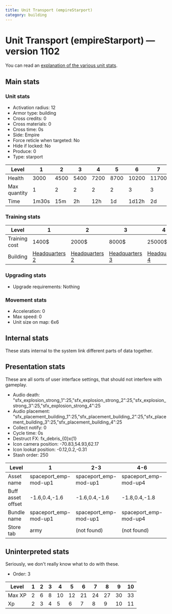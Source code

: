 ```yaml
---
title: Unit Transport (empireStarport)
category: building
---
```


# Unit Transport (empireStarport) — version 1102

You can read an [explanation  of the various unit stats](unitexplained.md).

## Main stats

### Unit stats

  * Activation radius: 12
  * Armor type: building
  * Cross credits: 0
  * Cross materials: 0
  * Cross time: 0s
  * Side: Empire
  * Force reticle when targeted: No
  * Hide if locked: No
  * Produce: 0
  * Type: starport

|Level       |1    |2   |3   |4   |5   |6    |7    |8    |9    |10   |
|------------|-----|----|----|----|----|-----|-----|-----|-----|-----|
|Health      |3000 |4500|5400|7200|8700|10200|11700|13200|14700|16200|
|Max quantity|1    |2   |2   |2   |2   |3    |3    |3    |3    |3    |
|Time        |1m30s|15m |2h  |12h |1d  |1d12h|2d   |3d   |6d   |1w3d |


### Training stats

|Level        |1                              |2                              |3                              |4                              |5                              |6                              |7                              |8                              |9                              |10                              |
|-------------|-------------------------------|-------------------------------|-------------------------------|-------------------------------|-------------------------------|-------------------------------|-------------------------------|-------------------------------|-------------------------------|--------------------------------|
|Training cost|1400$                          |2000$                          |8000$                          |25000$                         |65000$                         |225000$                        |325000$                        |650000$                        |1750000$                       |3500000$                        |
|Building     |[Headquarters 2](empireHQ.html)|[Headquarters 2](empireHQ.html)|[Headquarters 3](empireHQ.html)|[Headquarters 4](empireHQ.html)|[Headquarters 5](empireHQ.html)|[Headquarters 6](empireHQ.html)|[Headquarters 7](empireHQ.html)|[Headquarters 8](empireHQ.html)|[Headquarters 9](empireHQ.html)|[Headquarters 10](empireHQ.html)|


### Upgrading stats

  * Upgrade requirements: Nothing

### Movement stats

  * Acceleration: 0
  * Max speed: 0
  * Unit size on map: 6x6

## Internal stats

These stats internal to the system link different parts of data together.


## Presentation stats

These are all sorts of user interface settings, that should not interfere with gameplay.

  * Audio death: "sfx_explosion_strong_1":25,"sfx_explosion_strong_2":25,"sfx_explosion_strong_3":25,"sfx_explosion_strong_4":25
  * Audio placement: "sfx_placement_building_1":25,"sfx_placement_building_2":25,"sfx_placement_building_3":25,"sfx_placement_building_4":25
  * Collect notify: 0
  * Cycle time: 0s
  * Destruct FX: fx_debris_{0}x{1}
  * Icon camera position: -70.83,54.93,62.17
  * Icon lookat position: -0.12,0.2,-0.31
  * Stash order: 250

|Level            |1                    |2-3                  |4-6                  |7-10                 |
|-----------------|---------------------|---------------------|---------------------|---------------------|
|Asset name       |spaceport_emp-mod-up1|spaceport_emp-mod-up1|spaceport_emp-mod-up4|spaceport_emp-mod-up7|
|Buff asset offset|-1.6,0.4,-1.6        |-1.6,0.4,-1.6        |-1.8,0.4,-1.8        |-1.6,0.4,-1.6        |
|Bundle name      |spaceport_emp-mod-up1|spaceport_emp-mod-up1|spaceport_emp-mod-up4|spaceport_emp-mod-up7|
|Store tab        |army                 |(not found)          |(not found)          |(not found)          |


## Uninterpreted stats

Seriously, we don't really know what to do with these.

  * Order: 3

|Level |1|2|3|4 |5 |6 |7 |8 |9 |10|
|------|-|-|-|--|--|--|--|--|--|--|
|Max XP|2|6|8|10|12|21|24|27|30|33|
|Xp    |2|3|4|5 |6 |7 |8 |9 |10|11|


